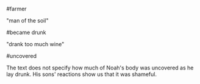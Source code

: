 #farmer

"man of the soil"

#became drunk

"drank too much wine"

#uncovered

The text does not specify how much of Noah's body was uncovered as he lay drunk. His sons' reactions show us that it was shameful.
